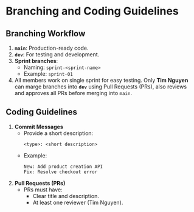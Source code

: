 # Branching and Coding Guidelines

## Branching Workflow
1. **`main`**: Production-ready code.  
2. **`dev`**: For testing and development.  
3. **Sprint branches**:  
   - Naming: `sprint-<sprint-name>`  
   - Example: `sprint-01`  
4. All members work on single sprint for easy testing. Only **Tim Nguyen** can marge branches into **`dev`** using Pull Requests (PRs), also reviews and approves all PRs before merging into `main`.

## Coding Guidelines
1. **Commit Messages**
   - Provide a short description:  
     ```
     <type>: <short description>
     ```
   - Example:  
     ```
     New: Add product creation API
     Fix: Resolve checkout error
     ```
2. **Pull Requests (PRs)**  
   - PRs must have:
     - Clear title and description.
     - At least one reviewer (Tim Nguyen).
